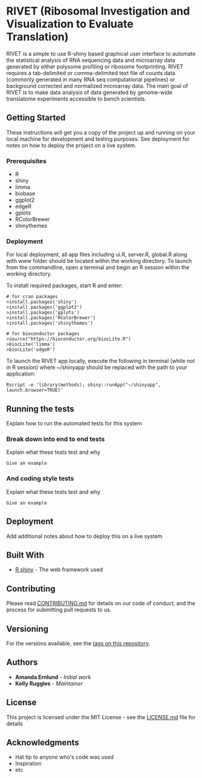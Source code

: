 # RIVET (Ribosomal Investigation and Visualization to Evaluate Translation)

RIVET is a simple to use R-shiny based graphical user interface to automate the statistical analysis of RNA sequencing data and microarray data generated by either polysome profiling or ribosome footprinting.  RIVET requires a tab-delimited or comma-delimited text file of counts data (commonly generated in many RNA seq computational pipelines) or background corrected and normalized microarray data.  The main goal of RIVET is to make data analysis of data generated by genome-wide translatome experiments accessible to bench scientists.


## Getting Started

These instructions will get you a copy of the project up and running on your local machine for development and testing purposes. See deployment for notes on how to deploy the project on a live system.

### Prerequisites

* R
* shiny
* limma
* biobase
* ggplot2
* edgeR
* gplots
* RColorBrewer
* shinythemes


### Deployment

For local deployment, all app files including ui.R, server.R, global.R along with www folder should be located within the working directory. To launch from the commandline, open a terminal and begin an R session within the working directory. 

To install required packages, start R and enter:

```
# for cran packages
>install.packages('shiny')
>install.packages('ggplot2')
>install.packages('gplots')
>install.packages('RColorBrewer')
>install.packages('shinythemes')

# for bioconductor packages
>source("https://bioconductor.org/biocLite.R")
>biocLite('limma')
>biocLite('edgeR')
```

To launch the RIVET app locally, execute the following in terminal (while not in R session) where ~/shinyapp should be replaced with the path to your application:

```
Rscript -e 'library(methods); shiny::runApp("~/shinyapp", launch.browser=TRUE)'

```

## Running the tests

Explain how to run the automated tests for this system

### Break down into end to end tests

Explain what these tests test and why

```
Give an example
```

### And coding style tests

Explain what these tests test and why

```
Give an example
```

## Deployment

Add additional notes about how to deploy this on a live system

## Built With

* [R shiny](https://shiny.rstudio.com) - The web framework used


## Contributing

Please read [CONTRIBUTING.md](https://gist.github.com/PurpleBooth/b24679402957c63ec426) for details on our code of conduct, and the process for submitting pull requests to us.

## Versioning

For the versions available, see the [tags on this repository](https://github.com/your/project/tags). 

## Authors

* **Amanda Ernlund** - *Initial work* 
* **Kelly Ruggles** - *Maintainer*  

## License

This project is licensed under the MIT License - see the [LICENSE.md](LICENSE.md) file for details

## Acknowledgments

* Hat tip to anyone who's code was used
* Inspiration
* etc

